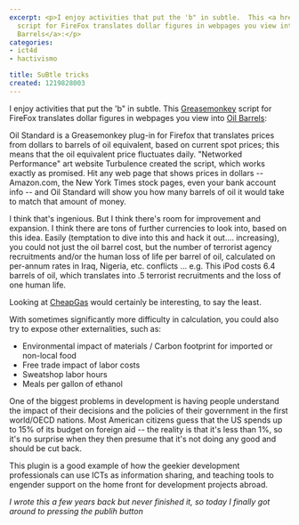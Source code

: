 ```yaml
---
excerpt: <p>I enjoy activities that put the 'b" in subtle.  This <a href="http://greasemonkey.mozdev.org/">Greasemonkey</a>
  script for FireFox translates dollar figures in webpages you view into <a href="http://www.worldchanging.com/archives/004205.html">Oil
  Barrels</a>:</p>
categories:
- ict4d
- hactivismo

title: SuBtle tricks
created: 1219828003
---
```

<p>I enjoy activities that put the 'b" in subtle.  This <a href="http://greasemonkey.mozdev.org/">Greasemonkey</a> script for FireFox translates dollar figures in webpages you view into <a href="http://www.worldchanging.com/archives/004205.html">Oil Barrels</a>:</p>

Oil Standard is a Greasemonkey plug-in for Firefox that translates prices from dollars to barrels of oil equivalent, based on current spot prices; this means that the oil equivalent price fluctuates daily. "Networked Performance" art website Turbulence created the script, which works exactly as promised. Hit any web page that shows prices in dollars -- Amazon.com, the New York Times stock pages, even your bank account info -- and Oil Standard will show you how many barrels of oil it would take to match that amount of money.

<p>I think that's ingenious.  But I think there's room for improvement and expansion.  I think there are tons of further currencies to look into, based on this idea.  Easily (temptation to dive into this and hack it out.... increasing), you could not just the oil barrel cost, but the number of terrorist agency recruitments and/or the human loss of life per barrel of oil, calculated on per-annum rates in Iraq, Nigeria, etc. conflicts ... e.g. This iPod costs 6.4 barrels of oil, which translates into .5 terrorist recruitments and the loss of one human life.</p>

<p>Looking at <a href="http://www.mywikimap.com/">CheapGas</a> would certainly be interesting, to say the least.</p>

<p>With sometimes significantly more difficulty in calculation, you could also try to expose other externalities, such as:</p>

<ul><li>Environmental impact of materials / Carbon footprint for imported or non-local food</li>
<li>Free trade impact of labor costs</li>
<li>Sweatshop labor hours</li>
<li>Meals per gallon of ethanol</li>
</ul>

<p>One of the biggest problems in development is having people understand the impact of their decisions and the policies of their government in the first world/OECD nations.  Most American citizens guess that the US spends up to 15% of its budget on foreign aid -- the reality is that it's less than 1%, so it's no surprise when they then presume that it's not doing any good and should be cut back.</p>

<p>This plugin is a good example of how the geekier development professionals can use ICTs as information sharing, and teaching tools to engender support on the home front for development projects abroad.</p>

<p><em>I wrote this a few years back but never finished it, so today I finally got around to pressing the publih button</em></p>
